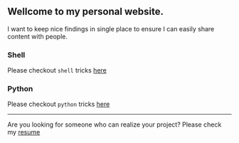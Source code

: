 ## Wellcome to my personal website.

I want to keep nice findings in single place to ensure I can easily share content with people.

### Shell

Please checkout `shell` tricks [here](shell)

### Python

Please checkout `python` tricks [here](python)

---

Are you looking for someone who can realize your project? Please check my [resume](resume)
